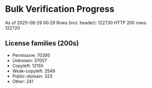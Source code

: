 ﻿# Bulk Verification Progress
As of 2025-08-29 00:29
Rows (incl. header): 122730
HTTP 200 rows: 122720

## License families (200s)
- Permissive: 70395
- Unknown: 37057
- Copyleft: 12155
- Weak-copyleft: 2549
- Public-domain: 323
- Other: 241

